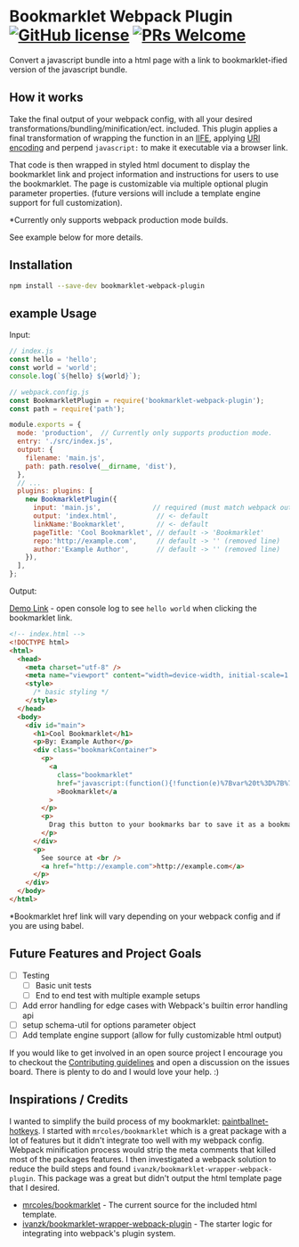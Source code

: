 # Bookmarklet Webpack Plugin [![GitHub license](https://img.shields.io/badge/license-ISC-blue.svg)](https://github.com/tomrule007/bookmarklet-webpack-plugin/blob/master/LICENSE) [![PRs Welcome](https://img.shields.io/badge/PRs-welcome-brightgreen.svg)](https://github.com/tomrule007/bookmarklet-webpack-plugin/blob/master/.github/CONTRIBUTING.md)

Convert a javascript bundle into a html page with a link to bookmarklet-ified version of the javascript bundle.

## How it works

Take the final output of your webpack config, with all your desired transformations/bundling/minification/ect. included. This plugin applies a final transformation of wrapping the function in an [IIFE](https://developer.mozilla.org/en-US/docs/Glossary/IIFE), applying [URI encoding](https://developer.mozilla.org/en-US/docs/Web/JavaScript/Reference/Global_Objects/encodeURIComponent) and perpend `javascript:` to make it executable via a browser link.

That code is then wrapped in styled html document to display the bookmarklet link and project information and instructions for users to use the bookmarklet. The page is customizable via multiple optional plugin parameter properties. (future versions will include a template engine support for full customization).

\*Currently only supports webpack production mode builds.

See example below for more details.

## Installation

```Bash
npm install --save-dev bookmarklet-webpack-plugin
```

## example Usage

Input:

```js
// index.js
const hello = 'hello';
const world = 'world';
console.log(`${hello} ${world}`);
```

```js
// webpack.config.js
const BookmarkletPlugin = require('bookmarklet-webpack-plugin');
const path = require('path');

module.exports = {
  mode: 'production',  // Currently only supports production mode.
  entry: './src/index.js',
  output: {
    filename: 'main.js',
    path: path.resolve(__dirname, 'dist'),
  },
  // ...
  plugins: plugins: [
    new BookmarkletPlugin({
      input: 'main.js',             // required (must match webpack output)
      output: 'index.html',          // <- default
      linkName:'Bookmarklet',        // <- default
      pageTitle: 'Cool Bookmarklet', // default -> 'Bookmarklet'
      repo:'http://example.com',     // default -> '' (removed line)
      author:'Example Author',       // default -> '' (removed line)
    }),
  ],
};
```

Output:

[Demo Link](https://tomrule007.github.io/bookmarklet-webpack-plugin/example/dist/index.html) - open console log to see `hello world` when clicking the bookmarklet link.

```html
<!-- index.html -->
<!DOCTYPE html>
<html>
  <head>
    <meta charset="utf-8" />
    <meta name="viewport" content="width=device-width, initial-scale=1.0" />
    <style>
      /* basic styling */
    </style>
  </head>
  <body>
    <div id="main">
      <h1>Cool Bookmarklet</h1>
      <p>By: Example Author</p>
      <div class="bookmarkContainer">
        <p>
          <a
            class="bookmarklet"
            href="javascript:(function(){!function(e)%7Bvar%20t%3D%7B%7D%3Bfunction%20r(n)%7Bif(t%5Bn%5D)return%20t%5Bn%5D.exports%3Bvar%20o%3Dt%5Bn%5D%3D%7Bi%3An%2Cl%3A!1%2Cexports%3A%7B%7D%7D%3Breturn%20e%5Bn%5D.call(o.exports%2Co%2Co.exports%2Cr)%2Co.l%3D!0%2Co.exports%7Dr.m%3De%2Cr.c%3Dt%2Cr.d%3Dfunction(e%2Ct%2Cn)%7Br.o(e%2Ct)%7C%7CObject.defineProperty(e%2Ct%2C%7Benumerable%3A!0%2Cget%3An%7D)%7D%2Cr.r%3Dfunction(e)%7B%22undefined%22!%3Dtypeof%20Symbol%26%26Symbol.toStringTag%26%26Object.defineProperty(e%2CSymbol.toStringTag%2C%7Bvalue%3A%22Module%22%7D)%2CObject.defineProperty(e%2C%22__esModule%22%2C%7Bvalue%3A!0%7D)%7D%2Cr.t%3Dfunction(e%2Ct)%7Bif(1%26t%26%26(e%3Dr(e))%2C8%26t)return%20e%3Bif(4%26t%26%26%22object%22%3D%3Dtypeof%20e%26%26e%26%26e.__esModule)return%20e%3Bvar%20n%3DObject.create(null)%3Bif(r.r(n)%2CObject.defineProperty(n%2C%22default%22%2C%7Benumerable%3A!0%2Cvalue%3Ae%7D)%2C2%26t%26%26%22string%22!%3Dtypeof%20e)for(var%20o%20in%20e)r.d(n%2Co%2Cfunction(t)%7Breturn%20e%5Bt%5D%7D.bind(null%2Co))%3Breturn%20n%7D%2Cr.n%3Dfunction(e)%7Bvar%20t%3De%26%26e.__esModule%3Ffunction()%7Breturn%20e.default%7D%3Afunction()%7Breturn%20e%7D%3Breturn%20r.d(t%2C%22a%22%2Ct)%2Ct%7D%2Cr.o%3Dfunction(e%2Ct)%7Breturn%20Object.prototype.hasOwnProperty.call(e%2Ct)%7D%2Cr.p%3D%22%22%2Cr(r.s%3D0)%7D(%5Bfunction(e%2Ct)%7Bconsole.log(%22hello%20world%22)%7D%5D)%3B})()"
            >Bookmarklet</a
          >
        </p>
        <p>
          Drag this button to your bookmarks bar to save it as a bookmarklet.
        </p>
      </div>
      <p>
        See source at <br />
        <a href="http://example.com">http://example.com</a>
      </p>
    </div>
  </body>
</html>
```

\*Bookmarklet href link will vary depending on your webpack config and if you are using babel.

## Future Features and Project Goals

- [ ] Testing
  - [ ] Basic unit tests
  - [ ] End to end test with multiple example setups
- [ ] Add error handling for edge cases with Webpack's builtin error handling api
- [ ] setup schema-util for options parameter object
- [ ] Add template engine support (allow for fully customizable html output)

If you would like to get involved in an open source project I encourage you to checkout the [Contributing guidelines](https://github.com/tomrule007/bookmarklet-webpack-plugin/blob/master/.github/CONTRIBUTING.md) and open a discussion on the issues board. There is plenty to do and I would love your help. :)

## Inspirations / Credits

I wanted to simplify the build process of my bookmarklet: [paintballnet-hotkeys](https://github.com/tomrule007/paintballnet-hotkeys). I started with `mrcoles/bookmarklet` which is a great package with a lot of features but it didn't integrate too well with my webpack config. Webpack minification process would strip the meta comments that killed most of the packages features. I then investigated a webpack solution to reduce the build steps and found `ivanzk/bookmarklet-wrapper-webpack-plugin`. This package was a great but didn't output the html template page that I desired.

- [mrcoles/bookmarklet](https://github.com/mrcoles/bookmarklet) - The current source for the included html template.
- [ivanzk/bookmarklet-wrapper-webpack-plugin](https://github.com/ivanzk/bookmarklet-wrapper-webpack-plugin/blob/master/index.js) - The starter logic for integrating into webpack's plugin system.
